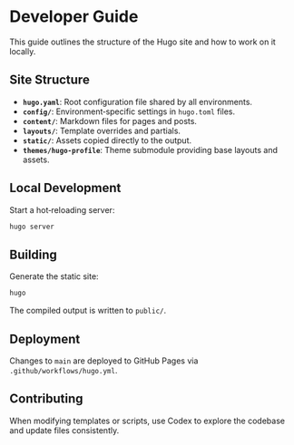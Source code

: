 # Developer Guide

This guide outlines the structure of the Hugo site and how to work on it locally.

## Site Structure

- **`hugo.yaml`**: Root configuration file shared by all environments.
- **`config/`**: Environment‑specific settings in `hugo.toml` files.
- **`content/`**: Markdown files for pages and posts.
- **`layouts/`**: Template overrides and partials.
- **`static/`**: Assets copied directly to the output.
- **`themes/hugo-profile`**: Theme submodule providing base layouts and assets.

## Local Development

Start a hot‑reloading server:

```bash
hugo server
```

## Building

Generate the static site:

```bash
hugo
```

The compiled output is written to `public/`.

## Deployment

Changes to `main` are deployed to GitHub Pages via `.github/workflows/hugo.yml`.

## Contributing

When modifying templates or scripts, use Codex to explore the codebase and update files consistently.
